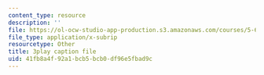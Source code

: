 ```yaml
---
content_type: resource
description: ''
file: https://ol-ocw-studio-app-production.s3.amazonaws.com/courses/5-60-thermodynamics-kinetics-spring-2008/41fb8a4f92a1bcb5bcb0df96e5fbad9c_kLqduWF6GXE.srt
file_type: application/x-subrip
resourcetype: Other
title: 3play caption file
uid: 41fb8a4f-92a1-bcb5-bcb0-df96e5fbad9c
---
```


